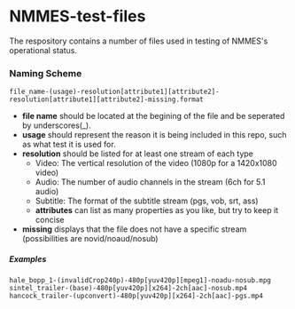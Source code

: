 # NMMES-test-files
The respository contains a number of files used in testing of NMMES's operational status.

### Naming Scheme
```
file_name-(usage)-resolution[attribute1][attribute2]-resolution[attribute1][attribute2]-missing.format
```

- **file name** should be located at the begining of the file and be seperated by underscores(_).
- **usage** should represent the reason it is being included in this repo, such as what test it is used for.
- **resolution** should be listed for at least one stream of each type
    - Video: The vertical resolution of the video (1080p for a 1420x1080 video)
    - Audio: The number of audio channels in the stream (6ch for 5.1 audio)
    - Subtitle: The format of the subtitle stream (pgs, vob, srt, ass)
    - **attributes** can list as many properties as you like, but try to keep it concise
- **missing** displays that the file does not have a specific stream (possibilities are novid/noaud/nosub)

##### Examples
```
hale_bopp_1-(invalidCrop240p)-480p[yuv420p][mpeg1]-noadu-nosub.mpg
sintel_trailer-(base)-480p[yuv420p][x264]-2ch[aac]-nosub.mp4
hancock_trailer-(upconvert)-480p[yuv420p][x264]-2ch[aac]-pgs.mp4
```
